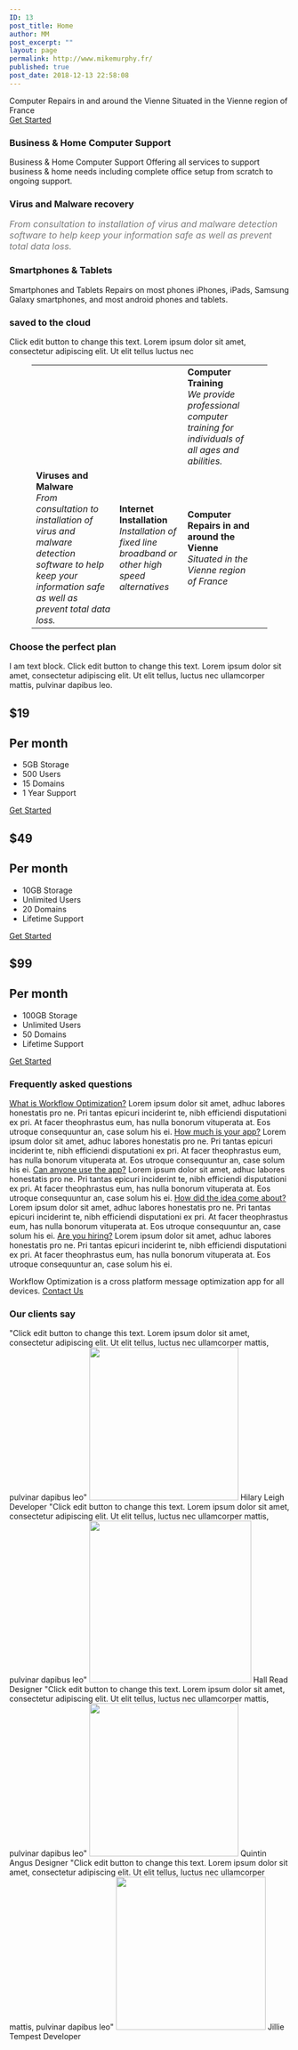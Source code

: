 ```yaml
---
ID: 13
post_title: Home
author: MM
post_excerpt: ""
layout: page
permalink: http://www.mikemurphy.fr/
published: true
post_date: 2018-12-13 22:58:08
---
```

Computer Repairs in and around the Vienne
Situated in the Vienne region of France		
			<a href="#pricing" role="button">
						Get Started
					</a>
				<h3>
					Business &amp; Home Computer Support
				</h3>
								<p>
Business & Home Computer Support
Offering all services to support business & home needs including complete office setup from scratch to ongoing support.</p>
				<h3>
					Virus and Malware recovery
				</h3>
								<p><em style="color: rgb(122, 122, 122); font-size: 16px; white-space: normal;">From consultation to installation of virus and malware detection software to help keep your information safe as well as prevent total data loss.</em></p>
				<h3>
					Smartphones &amp; Tablets
				</h3>
								<p>Smartphones and Tablets
Repairs on most phones iPhones, iPads, Samsung Galaxy smartphones, and most android phones and tablets.</p>
				<h3>
					saved to the cloud
				</h3>
								<p>Click edit button to change this text. Lorem ipsum dolor sit amet, consectetur adipiscing elit. Ut elit tellus luctus nec </p>
		<p><!-- wp:table {"align":"center","className":"is-style-stripes"} --></p>
<figure>
<table>
<tbody>
<tr>
<td> </td>
<td> </td>
<td><strong>Computer Training</strong><br /><em>We provide professional computer training for individuals of all ages and abilities.</em></td>
<td> </td>
</tr>
<tr>
<td><strong>Viruses and Malware</strong><br /><em>From consultation to installation of virus and malware detection software to help keep your information safe as well as prevent total data loss.</em></td>
<td><strong>Internet Installation</strong><br /><em>Installation of fixed line broadband or other high speed alternatives </em></td>
<td><strong>Computer Repairs in and around the Vienne</strong><br /><em>Situated in the Vienne region of France </em></td>
<td> </td>
</tr>
</tbody>
</table>
</figure>
<p><!-- /wp:table --></p>
<p><!-- wp:paragraph --></p>
<p><!-- /wp:paragraph --></p>		
			<h3>Choose the perfect plan</h3>		
		I am text block. Click edit button to change this text. Lorem ipsum dolor sit amet, consectetur adipiscing elit. Ut elit tellus, luctus nec ullamcorper mattis, pulvinar dapibus leo.		
			<h2>$19</h2>		
			<h2>Per month</h2>		
					<ul>
							<li >
										5GB Storage   
									</li>
								<li >
										500 Users
									</li>
								<li >
										15 Domains
									</li>
								<li >
										1 Year Support
									</li>
						</ul>
			<a href="#" role="button">
						Get Started
					</a>
			<h2>$49</h2>		
			<h2>Per month</h2>		
					<ul>
							<li >
										10GB Storage
									</li>
								<li >
										Unlimited Users
									</li>
								<li >
										20 Domains
									</li>
								<li >
										Lifetime Support
									</li>
						</ul>
			<a href="#" role="button">
						Get Started
					</a>
			<h2>$99</h2>		
			<h2>Per month</h2>		
					<ul>
							<li >
										100GB Storage
									</li>
								<li >
										Unlimited Users
									</li>
								<li >
										50 Domains
									</li>
								<li >
										Lifetime Support
									</li>
						</ul>
			<a href="#" role="button">
						Get Started
					</a>
			<h3>Frequently asked questions</h3>		
												<a href="">What is Workflow Optimization?</a>
					Lorem ipsum dolor sit amet, adhuc labores honestatis pro ne. Pri tantas epicuri inciderint te, nibh efficiendi disputationi ex pri. At facer theophrastus eum, has nulla bonorum vituperata at. Eos utroque consequuntur an, case solum his ei.
												<a href="">How much is your app?</a>
					Lorem ipsum dolor sit amet, adhuc labores honestatis pro ne. Pri tantas epicuri inciderint te, nibh efficiendi disputationi ex pri. At facer theophrastus eum, has nulla bonorum vituperata at. Eos utroque consequuntur an, case solum his ei.
												<a href="">Can anyone use the app?</a>
					Lorem ipsum dolor sit amet, adhuc labores honestatis pro ne. Pri tantas epicuri inciderint te, nibh efficiendi disputationi ex pri. At facer theophrastus eum, has nulla bonorum vituperata at. Eos utroque consequuntur an, case solum his ei.
												<a href="">How did the idea come about?</a>
					Lorem ipsum dolor sit amet, adhuc labores honestatis pro ne. Pri tantas epicuri inciderint te, nibh efficiendi disputationi ex pri. At facer theophrastus eum, has nulla bonorum vituperata at. Eos utroque consequuntur an, case solum his ei.
												<a href="">Are you hiring?</a>
					Lorem ipsum dolor sit amet, adhuc labores honestatis pro ne. Pri tantas epicuri inciderint te, nibh efficiendi disputationi ex pri. At facer theophrastus eum, has nulla bonorum vituperata at. Eos utroque consequuntur an, case solum his ei.
		<p>Workflow Optimization is a cross platform message optimization app for all devices. <a href="#">Contact Us</a></p>		
			<h3>Our clients say</h3>		
							"Click edit button to change this text. Lorem ipsum dolor sit amet, consectetur adipiscing elit. Ut elit tellus, luctus nec ullamcorper mattis, pulvinar dapibus leo"
							<img width="268" height="275" src="http://www.mikemurphy.fr/wp-content/uploads/2020/05/team_3.jpg" alt="" />						
														Hilary Leigh
																						Developer
							"Click edit button to change this text. Lorem ipsum dolor sit amet, consectetur adipiscing elit. Ut elit tellus, luctus nec ullamcorper mattis, pulvinar dapibus leo"
							<img width="291" height="291" src="http://www.mikemurphy.fr/wp-content/uploads/2020/05/25388788904_72d2f5ec6f_z.jpg" alt="" srcset="http://www.mikemurphy.fr/wp-content/uploads/2020/05/25388788904_72d2f5ec6f_z.jpg 291w, http://www.mikemurphy.fr/wp-content/uploads/2020/05/25388788904_72d2f5ec6f_z-150x150.jpg 150w" sizes="(max-width: 291px) 100vw, 291px" />						
														Hall Read
																						Designer
							"Click edit button to change this text. Lorem ipsum dolor sit amet, consectetur adipiscing elit. Ut elit tellus, luctus nec ullamcorper mattis, pulvinar dapibus leo"
							<img width="268" height="275" src="http://www.mikemurphy.fr/wp-content/uploads/2020/05/team_4.jpg" alt="" />						
														Quintin Angus
																						Designer
							"Click edit button to change this text. Lorem ipsum dolor sit amet, consectetur adipiscing elit. Ut elit tellus, luctus nec ullamcorper mattis, pulvinar dapibus leo"
							<img width="269" height="275" src="http://www.mikemurphy.fr/wp-content/uploads/2020/05/team_2.jpg" alt="" />						
														Jillie Tempest
																						Developer